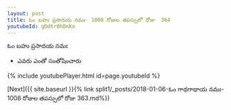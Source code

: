 ```yaml
---
layout: post
title: ఓం బహు ప్రసాదయ నమః- 1008 రోజుల తపస్సులో రోజు  364
youtubeId: gDdtr0hDnKo
---
```

 
 
 ఓం బహు ప్రసాదయ నమః  
 
 -  ఎవరు ఎంతో సంతోషించారు 
 
  
 
  
 
 
 
 
 
 


{% include youtubePlayer.html id=page.youtubeId %}
 
[Next]({{ site.baseurl }}{% link  split1/_posts/2018-01-06-ఓం గాథగాథాయ నమః- 1008 రోజుల తపస్సులో రోజు  363.md%})
 
